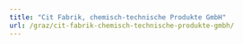 ```yaml
---
title: "Cit Fabrik, chemisch-technische Produkte GmbH"
url: /graz/cit-fabrik-chemisch-technische-produkte-gmbh/
---
```

